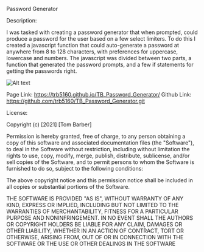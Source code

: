 Password Generator

Description: 

I was tasked with creating a password generator that when prompted, could produce a password for the user based 
on a few select limiters.  To do this I created a javascript function that could auto-generate a password at anywhere 
from 8 to 128 characters, with preferences for uppercase, lowercase and numbers.  The javascript was divided between
two parts, a function that generated the password prompts, and a few if statements for getting the passwords right.

![Alt text](C:\Users\trb51\TB_Password_Generator\assets\images\Password_Screenshot.png)

Page Link: https://trb5160.github.io/TB_Password_Generator/
Github Link: https://github.com/trb5160/TB_Password_Generator.git

License:

Copyright (c) [2021] [Tom Barber]

Permission is hereby granted, free of charge, to any person obtaining a copy of this software and associated documentation files (the "Software"), to deal in the Software without restriction, including without limitation the rights to use, copy, modify, merge, publish, distribute, sublicense, and/or sell copies of the Software, and to permit persons to whom the Software is furnished to do so, subject to the following conditions:

The above copyright notice and this permission notice shall be included in all copies or substantial portions of the Software.

THE SOFTWARE IS PROVIDED "AS IS", WITHOUT WARRANTY OF ANY KIND, EXPRESS OR IMPLIED, INCLUDING BUT NOT LIMITED TO THE WARRANTIES OF MERCHANTABILITY, FITNESS FOR A PARTICULAR PURPOSE AND NONINFRINGEMENT. IN NO EVENT SHALL THE AUTHORS OR COPYRIGHT HOLDERS BE LIABLE FOR ANY CLAIM, DAMAGES OR OTHER LIABILITY, WHETHER IN AN ACTION OF CONTRACT, TORT OR OTHERWISE, ARISING FROM, OUT OF OR IN CONNECTION WITH THE SOFTWARE OR THE USE OR OTHER DEALINGS IN THE SOFTWARE